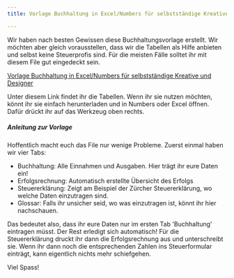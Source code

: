 ```yaml
---
title: Vorlage Buchhaltung in Excel/Numbers für selbstständige Kreative und Designer

---
```


Wir haben nach besten Gewissen diese Buchhaltungsvorlage erstellt. Wir möchten aber gleich vorausstellen, dass wir die Tabellen als Hilfe anbieten und selbst keine Steuerprofis sind. Für die meisten Fälle solltet ihr mit diesem File gut eingedeckt sein.

[Vorlage Buchhaltung in Excel/Numbers für selbstständige Kreative und Designer](https://www.icloud.com/numbers/0IdNwP7EZFxNrEJzeqQihUDwQ#Spreadsheet-Buchhaltung)

Unter diesem Link findet ihr die Tabellen. Wenn ihr sie nutzen möchten, könnt ihr sie einfach herunterladen und in Numbers oder Excel öffnen. Dafür drückt ihr auf das Werkzeug oben rechts.

##### Anleitung zur Vorlage

Hoffentlich macht euch das File nur wenige Probleme. Zuerst einmal haben wir vier Tabs:

- Buchhaltung: Alle Einnahmen und Ausgaben. Hier trägt ihr eure Daten ein!
- Erfolgsrechnung: Automatisch erstellte Übersicht des Erfolgs
- Steuererklärung: Zeigt am Beispiel der Zürcher Steuererklärung, wo welche Daten einzutragen sind.
- Glossar: Falls ihr unsicher seid, wo was einzutragen ist, könnt ihr hier nachschauen.

Das bedeutet also, dass ihr eure Daten nur im ersten Tab 'Buchhaltung' eintragen müsst. Der Rest erledigt sich automatisch! Für die Steuererklärung druckt ihr dann die Erfolgsrechnung aus und unterschreibt sie. Wenn ihr dann noch die entsprechenden Zahlen ins Steuerformular einträgt, kann eigentlich nichts mehr schiefgehen.

Viel Spass!

